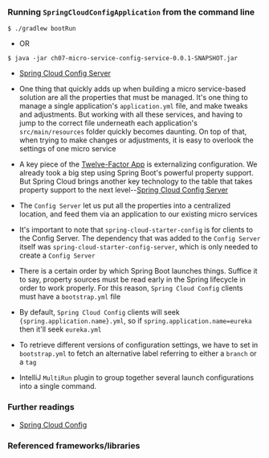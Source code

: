 ### Running `SpringCloudConfigApplication` from the command line
```
$ ./gradlew bootRun
```
 - OR
```
$ java -jar ch07-micro-service-config-service-0.0.1-SNAPSHOT.jar
```

 - [Spring Cloud Config Server](https://spring.io/projects/spring-cloud-config)
 
 - One thing that quickly adds up when building a micro service-based solution are all the properties that
   must be managed. It's one thing to manage a single application's `application.yml` file, and make tweaks
   and adjustments. But working with all these services, and having to jump to the correct file underneath
   each application's `src/main/resources` folder quickly becomes daunting. On top of that, when trying to
   make changes or adjustments, it is easy to overlook the settings of one micro service
   
 - A key piece of the [Twelve-Factor App](https://12factor.net/) is externalizing configuration. We already
   took a big step using Spring Boot's powerful property support. But Spring Cloud brings another key technology
   to the table that takes property support to the next level--[Spring Cloud Config Server](https://spring.io/projects/spring-cloud-config)
   
 - The `Config Server` let us put all the properties into a centralized location, and feed them via an
   application to our existing micro services
 
 - It's important to note that `spring-cloud-starter-config` is for clients to the Config Server. The
   dependency that was added to the `Config Server` itself was `spring-cloud-starter-config-server`,
   which is only needed to create a `Config Server`  

 - There is a certain order by which Spring Boot launches things. Suffice it to say, property sources must
   be read early in the Spring lifecycle in order to work properly. For this reason, `Spring Cloud Config`
   clients must have a `bootstrap.yml` file

 - By default, `Spring Cloud Config` clients will seek `{spring.application.name}.yml`, so if
  `spring.application.name=eureka` then it'll seek `eureka.yml`   
  
 - To retrieve different versions of configuration settings, we have to set in `bootstrap.yml` to fetch an
   alternative label referring to either a `branch` or a `tag`
   
 - IntelliJ `MultiRun` plugin to group together several launch configurations into a single command.

### Further readings

 - [Spring Cloud Config](https://cloud.spring.io/spring-cloud-static/spring-cloud-config/2.1.3.RELEASE/single/spring-cloud-config.html)

### Referenced frameworks/libraries

















